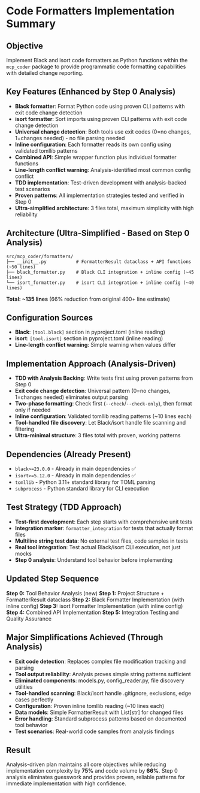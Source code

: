 # Code Formatters Implementation Summary

## Objective
Implement Black and isort code formatters as Python functions within the `mcp_coder` package to provide programmatic code formatting capabilities with detailed change reporting.

## Key Features (Enhanced by Step 0 Analysis)
- **Black formatter**: Format Python code using proven CLI patterns with exit code change detection
- **isort formatter**: Sort imports using proven CLI patterns with exit code change detection
- **Universal change detection**: Both tools use exit codes (0=no changes, 1=changes needed) - no file parsing needed
- **Inline configuration**: Each formatter reads its own config using validated tomllib patterns
- **Combined API**: Simple wrapper function plus individual formatter functions
- **Line-length conflict warning**: Analysis-identified most common config conflict
- **TDD implementation**: Test-driven development with analysis-backed test scenarios
- **Proven patterns**: All implementation strategies tested and verified in Step 0
- **Ultra-simplified architecture**: 3 files total, maximum simplicity with high reliability

## Architecture (Ultra-Simplified - Based on Step 0 Analysis)
```
src/mcp_coder/formatters/
├── __init__.py           # FormatterResult dataclass + API functions (~50 lines)
├── black_formatter.py    # Black CLI integration + inline config (~45 lines)
└── isort_formatter.py    # isort CLI integration + inline config (~40 lines)
```
**Total: ~135 lines** (66% reduction from original 400+ line estimate)

## Configuration Sources
- **Black**: `[tool.black]` section in pyproject.toml (inline reading)
- **isort**: `[tool.isort]` section in pyproject.toml (inline reading)
- **Line-length conflict warning**: Simple warning when values differ

## Implementation Approach (Analysis-Driven)
- **TDD with Analysis Backing**: Write tests first using proven patterns from Step 0
- **Exit code change detection**: Universal pattern (0=no changes, 1=changes needed) eliminates output parsing
- **Two-phase formatting**: Check first (`--check`/`--check-only`), then format only if needed
- **Inline configuration**: Validated tomllib reading patterns (~10 lines each)
- **Tool-handled file discovery**: Let Black/isort handle file scanning and filtering
- **Ultra-minimal structure**: 3 files total with proven, working patterns

## Dependencies (Already Present)
- `black>=23.0.0` - Already in main dependencies ✅
- `isort>=5.12.0` - Already in main dependencies ✅
- `tomllib` - Python 3.11+ standard library for TOML parsing
- `subprocess` - Python standard library for CLI execution

## Test Strategy (TDD Approach)
- **Test-first development**: Each step starts with comprehensive unit tests
- **Integration marker**: `formatter_integration` for tests that actually format files
- **Multiline string test data**: No external test files, code samples in tests
- **Real tool integration**: Test actual Black/isort CLI execution, not just mocks
- **Step 0 analysis**: Understand tool behavior before implementing

## Updated Step Sequence
**Step 0:** Tool Behavior Analysis (new)
**Step 1:** Project Structure + FormatterResult dataclass
**Step 2:** Black Formatter Implementation (with inline config)
**Step 3:** isort Formatter Implementation (with inline config)
**Step 4:** Combined API Implementation
**Step 5:** Integration Testing and Quality Assurance

## Major Simplifications Achieved (Through Analysis)
- **Exit code detection**: Replaces complex file modification tracking and parsing
- **Tool output reliability**: Analysis proves simple string patterns sufficient
- **Eliminated components**: models.py, config_reader.py, file discovery utilities
- **Tool-handled scanning**: Black/isort handle .gitignore, exclusions, edge cases perfectly
- **Configuration**: Proven inline tomllib reading (~10 lines each)
- **Data models**: Simple FormatterResult with List[str] for changed files
- **Error handling**: Standard subprocess patterns based on documented tool behavior
- **Test scenarios**: Real-world code samples from analysis findings

## Result
Analysis-driven plan maintains all core objectives while reducing implementation complexity by **75%** and code volume by **66%**. Step 0 analysis eliminates guesswork and provides proven, reliable patterns for immediate implementation with high confidence.
